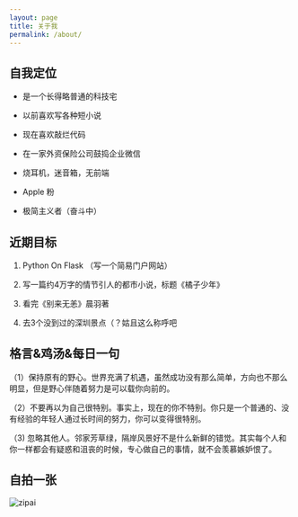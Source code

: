 ```yaml
---
layout: page
title: 关于我
permalink: /about/
---
```


## 自我定位

* 是一个长得略普通的科技宅

* 以前喜欢写各种短小说

* 现在喜欢敲烂代码

* 在一家外资保险公司鼓捣企业微信

* 烧耳机，迷音箱，无前端

* Apple 粉

* 极简主义者（奋斗中）



## 近期目标

1. Python On Flask （写一个简易门户网站）

2. 写一篇约4万字的情节引人的都市小说，标题《橘子少年》

3. 看完《别来无恙》晨羽著

4. 去3个没到过的深圳景点（？姑且这么称呼吧



## 格言&鸡汤&每日一句

（1）保持原有的野心。世界充满了机遇，虽然成功没有那么简单，方向也不那么明显，但是野心伴随着努力是可以载你向前的。

（2）不要再以为自己很特别。事实上，现在的你不特别。你只是一个普通的、没有经验的年轻人通过长时间的努力，你可以变得很特别。

（3) 忽略其他人。邻家芳草绿，隔岸风景好不是什么新鲜的错觉。其实每个人和你一样都会有疑惑和沮丧的时候，专心做自己的事情，就不会羡慕嫉妒恨了。




## 自拍一张


![zipai](https://img3.doubanio.com/view/photo/photo/apWm9OiKK8c0YgtMfIKrgQ/48735453/x1317971792.jpg)

